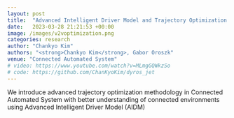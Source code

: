 ```yaml
---
layout: post
title:  "Advanced Intelligent Driver Model and Trajectory Optimization in Connected Automated System"
date:   2023-03-28 21:21:53 +00:00
image: /images/v2voptimization.png
categories: research
author: "Chankyo Kim"
authors: "<strong>Chankyo Kim</strong>, Gabor Oroszk"
venue: "Connected Automated System"
# video: https://www.youtube.com/watch?v=MLmgGQWkzSo
# code: https://github.com/ChanKyoKim/dyros_jet
---
```


We introduce advanced trajectory optimization methodology in Connected Automated System with better understanding of connected environments using Advanced Intelligent Driver Model (AIDM)
